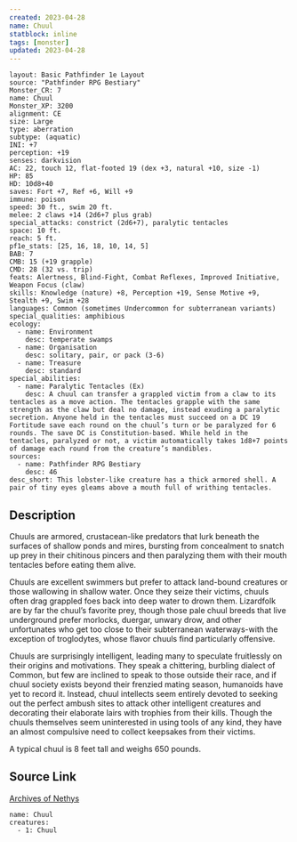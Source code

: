 ```yaml
---
created: 2023-04-28
name: Chuul
statblock: inline
tags: [monster]
updated: 2023-04-28
---
```

```statblock
layout: Basic Pathfinder 1e Layout
source: "Pathfinder RPG Bestiary"
Monster_CR: 7
name: Chuul
Monster_XP: 3200
alignment: CE
size: Large
type: aberration
subtype: (aquatic)
INI: +7
perception: +19
senses: darkvision
AC: 22, touch 12, flat-footed 19 (dex +3, natural +10, size -1)
HP: 85
HD: 10d8+40
saves: Fort +7, Ref +6, Will +9
immune: poison
speed: 30 ft., swim 20 ft.
melee: 2 claws +14 (2d6+7 plus grab)
special_attacks: constrict (2d6+7), paralytic tentacles
space: 10 ft.
reach: 5 ft.
pf1e_stats: [25, 16, 18, 10, 14, 5]
BAB: 7
CMB: 15 (+19 grapple)
CMD: 28 (32 vs. trip)
feats: Alertness, Blind-Fight, Combat Reflexes, Improved Initiative, Weapon Focus (claw)
skills: Knowledge (nature) +8, Perception +19, Sense Motive +9, Stealth +9, Swim +28
languages: Common (sometimes Undercommon for subterranean variants)
special_qualities: amphibious
ecology:
  - name: Environment
    desc: temperate swamps
  - name: Organisation
    desc: solitary, pair, or pack (3-6)
  - name: Treasure
    desc: standard
special_abilities:
  - name: Paralytic Tentacles (Ex)
    desc: A chuul can transfer a grappled victim from a claw to its tentacles as a move action. The tentacles grapple with the same strength as the claw but deal no damage, instead exuding a paralytic secretion. Anyone held in the tentacles must succeed on a DC 19 Fortitude save each round on the chuul’s turn or be paralyzed for 6 rounds. The save DC is Constitution-based. While held in the tentacles, paralyzed or not, a victim automatically takes 1d8+7 points of damage each round from the creature’s mandibles.
sources:
  - name: Pathfinder RPG Bestiary
    desc: 46
desc_short: This lobster-like creature has a thick armored shell. A pair of tiny eyes gleams above a mouth full of writhing tentacles.
```
## Description
Chuuls are armored, crustacean-like predators that lurk beneath the surfaces of shallow ponds and mires, bursting from concealment to snatch up prey in their chitinous pincers and then paralyzing them with their mouth tentacles before eating them alive.

Chuuls are excellent swimmers but prefer to attack land-bound creatures or those wallowing in shallow water. Once they seize their victims, chuuls often drag grappled foes back into deep water to drown them. Lizardfolk are by far the chuul’s favorite prey, though those pale chuul breeds that live underground prefer morlocks, duergar, unwary drow, and other unfortunates who get too close to their subterranean waterways-with the exception of troglodytes, whose flavor chuuls find particularly offensive.

Chuuls are surprisingly intelligent, leading many to speculate fruitlessly on their origins and motivations. They speak a chittering, burbling dialect of Common, but few are inclined to speak to those outside their race, and if chuul society exists beyond their frenzied mating season, humanoids have yet to record it. Instead, chuul intellects seem entirely devoted to seeking out the perfect ambush sites to attack other intelligent creatures and decorating their elaborate lairs with trophies from their kills. Though the chuuls themselves seem uninterested in using tools of any kind, they have an almost compulsive need to collect keepsakes from their victims.

A typical chuul is 8 feet tall and weighs 650 pounds.
## Source Link
[Archives of Nethys](https://aonprd.com/MonsterDisplay.aspx?ItemName=Chuul)
```encounter-table
name: Chuul
creatures:
  - 1: Chuul
```
